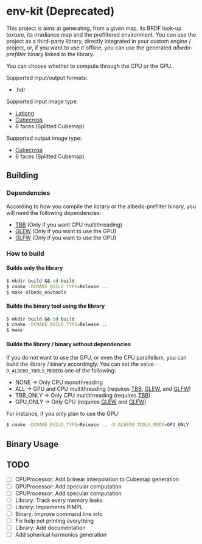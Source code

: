 # env-kit (Deprecated)

This project is aims at generating, from a given map, its BRDF look-up texture, its irradiance map and the prefiltered environment.
You can use the project as a third-party library, directly integrated in your custom engine / project, or, if you want to use it offline, you can use the generated *albedo-prefilter* binary linked to the library.

You can choose whether to compute through the CPU or the GPU.

Supported input/output formats:
* .hdr

Supported input image type:
* [Latlong](http://gl.ict.usc.edu/HDRShop/tutorial/images/uffizi_latlong.jpg)
* [Cubecross](https://learnopengl.com/img/advanced/cubemaps_skybox.png)
* 6 faces (Splitted Cubemap)

Supported output image type:
* [Cubecross](https://learnopengl.com/img/advanced/cubemaps_skybox.png)
* 6 faces (Splitted Cubemap)

## Building

### Dependencies

According to how you compile the library or the albedo-prefilter binary, you will need the following dependencies:
* [TBB](https://www.threadingbuildingblocks.org/) (Only if you want CPU multithreading)
* [GLEW](http://glew.sourceforge.net/) (Only if you want to use the GPU)
* [GLFW](http://www.glfw.org/) (Only if you want to use the GPU)

### How to build

#### Builds only the library
```sh
$ mkdir build && cd build
$ cmake -DCMAKE_BUILD_TYPE=Release ..
$ make albedo_envtools
```

#### Builds the binary tool using the library
```sh
$ mkdir build && cd build
$ cmake -DCMAKE_BUILD_TYPE=Release ..
$ make
```

#### Builds the library / binary without dependencies
If you do not want to use the GPU, or even the CPU parallelism, you can build the library / binary accordingly.
You can set the value `-D_ALBEDO_TOOLS_MODE`to one of the following:
* NONE -> Only CPU monothreading
* ALL -> GPU and CPU multithreading (requires [TBB](https://www.threadingbuildingblocks.org/), [GLEW](http://glew.sourceforge.net/), and [GLFW](http://www.glfw.org/))
* TBB_ONLY -> Only CPU multithreading (requires [TBB](https://www.threadingbuildingblocks.org/))
* GPU_ONLY -> Only GPU (requires [GLEW](http://glew.sourceforge.net/) and [GLFW](http://www.glfw.org/))

For instance, if you only plan to use the GPU:
```sh
$ cmake -DCMAKE_BUILD_TYPE=Release .. -D_ALBEDO_TOOLS_MODE=GPU_ONLY
```

## Binary Usage


## TODO

* [ ] CPUProcessor: Add bilinear interpolation to Cubemap generation
* [ ] GPUProcessor: Add specular computation
* [ ] CPUProcessor: Add specular computation
* [ ] Library: Track every memory leaks
* [ ] Library: Implements PIMPL
* [ ] Binary: Improve command line info
* [ ] Fix help not printing everything
* [ ] Library: Add documentation
* [ ] Add spherical harmonics generation
